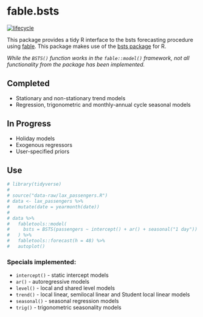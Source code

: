 
<!-- README.md is generated from README.Rmd. Please edit that file -->

# fable.bsts

[![lifecycle](https://img.shields.io/badge/lifecycle-experimental-orange.svg)](https://www.tidyverse.org/lifecycle/#experimental)

This package provides a tidy R interface to the bsts forecasting
procedure using [fable](https://github.com/tidyverts/fable). This
package makes use of the [bsts
package](https://cran.r-project.org/package=bsts) for R.

*While the `BSTS()` function works in the `fable::model()` framework,
not all functionality from the package has been implemented.*

## Completed

  - Stationary and non-stationary trend models
  - Regression, trigonometric and monthly-annual cycle seasonal models

## In Progress

  - Holiday models
  - Exogenous regressors
  - User-specified priors

## Use

``` r
# library(tidyverse)
# 
# source("data-raw/lax_passengers.R")
# data <- lax_passengers %>%
#   mutate(date = yearmonth(date))
#   
# data %>%
#   fabletools::model(
#     bsts = BSTS(passengers ~ intercept() + ar() + seasonal("1 day"))
#   ) %>%
#   fabletools::forecast(h = 48) %>%
#   autoplot()
```

### Specials implemented:

  - `intercept()` - static intercept models
  - `ar()` - autoregressive models
  - `level()` - local and shared level models
  - `trend()` - local linear, semilocal linear and Student local linear
    models
  - `seasonal()` - seasonal regression models
  - `trig()` - trigonometric seasonality models
